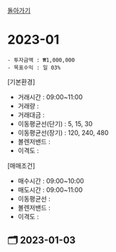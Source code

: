 [돌아가기](/StockCompany-Korea/README.md)

# 2023-01
```
- 투자금액 : ₩1,000,000
- 목표수익 : 일 03%
```

[기본환경]
- 거래시간 : 09:00~11:00
- 거래량 : 
- 거래대금 : 
- 이동평균선(단기) : 5, 15, 30
- 이동평균선(장기) : 120, 240, 480
- 볼렌저밴드 : 
- 이격도 : 

[매매조건]
- 매수시간 : 09:00~10:00
- 매도시간 : 09:00~11:00
- 이동평균선 : 
- 볼렌저밴드 : 
- 이격도 : 

## :card_index_dividers: 2023-01-03
